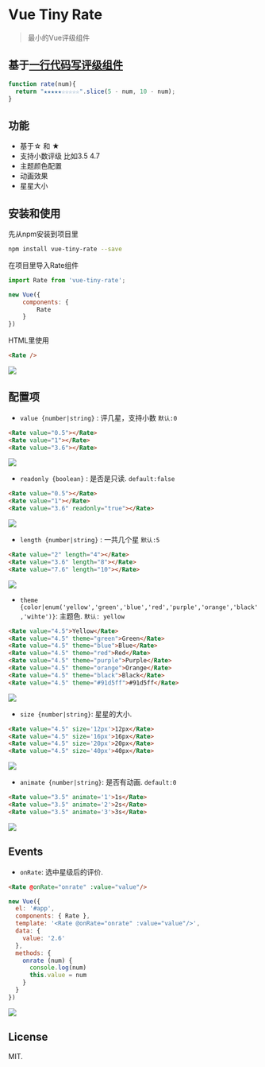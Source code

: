 # Vue Tiny Rate


> 最小的Vue评级组件



## 基于[一行代码写评级组件](https://www.zhihu.com/question/46943112/answer/113583615)

```js
function rate(num){
  return "★★★★★☆☆☆☆☆".slice(5 - num, 10 - num);
}

```


## 功能

* 基于☆ 和 ★
* 支持小数评级 比如3.5  4.7
* 主题颜色配置
* 动画效果
* 星星大小

## 安装和使用

先从npm安装到项目里

```bash
npm install vue-tiny-rate --save
```

在项目里导入Rate组件

```javascript
import Rate from 'vue-tiny-rate';

new Vue({
    components: {
        Rate
    }
})
```

HTML里使用

```html
<Rate />
```
![](http://image.shengxinjing.cn/rate/00.png)


## 配置项

- `value {number|string}` : 评几星，支持小数 `默认:0`

```html
<Rate value="0.5"></Rate>
<Rate value="1"></Rate>
<Rate value="3.6"></Rate>
```
![](http://image.shengxinjing.cn/rate/01.png)



- `readonly {boolean}` : 是否是只读. `default:false`

```html
<Rate value="0.5"></Rate>
<Rate value="1"></Rate>
<Rate value="3.6" readonly="true"></Rate>
```
![](http://image.shengxinjing.cn/rate/01.gif)

- `length {number|string}` : 一共几个星 `默认:5`

```html
<Rate value="2" length="4"></Rate>
<Rate value="3.6" length="8"></Rate>
<Rate value="7.6" length="10"></Rate>
```
![](http://image.shengxinjing.cn/rate/02.png)


- `theme {color|enum('yellow','green','blue','red','purple','orange','black','wihte')}`: 主题色. `默认: yellow`

```html
<Rate value="4.5">Yellow</Rate>
<Rate value="4.5" theme="green">Green</Rate>
<Rate value="4.5" theme="blue">Blue</Rate>
<Rate value="4.5" theme="red">Red</Rate>
<Rate value="4.5" theme="purple">Purple</Rate>
<Rate value="4.5" theme="orange">Orange</Rate>
<Rate value="4.5" theme="black">Black</Rate>
<Rate value="4.5" theme="#91d5ff">#91d5ff</Rate>

```

![](http://image.shengxinjing.cn/rate/03.png)


- `size {number|string}`: 星星的大小. 

```html
<Rate value="4.5" size='12px'>12px</Rate>
<Rate value="4.5" size='16px'>16px</Rate>
<Rate value="4.5" size='20px'>20px</Rate>
<Rate value="4.5" size='40px'>40px</Rate>
```

![](http://image.shengxinjing.cn/rate/04.png)


- `animate {number|string}`: 是否有动画. `default:0`

```html
<Rate value="3.5" animate='1'>1s</Rate>
<Rate value="3.5" animate='2'>2s</Rate>
<Rate value="3.5" animate='3'>3s</Rate>
```
![](http://image.shengxinjing.cn/rate/05.gif)

## Events

- `onRate`: 选中星级后的评价. 

```html
<Rate @onRate="onrate" :value="value"/>
```

```js
new Vue({
  el: '#app',
  components: { Rate },
  template: '<Rate @onRate="onrate" :value="value"/>',
  data: {
    value: '2.6'
  },
  methods: {
    onrate (num) {
      console.log(num)
      this.value = num
    }
  }
})
```
![](http://image.shengxinjing.cn/rate/06.gif)


## License

MIT.
